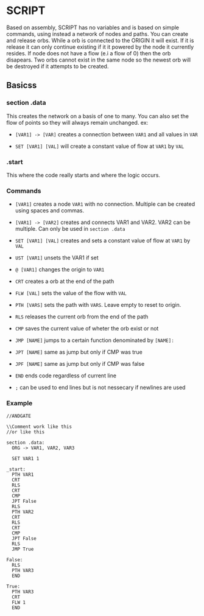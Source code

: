 # SCRIPT

Based on assembly, SCRIPT has no variables and is based on simple commands,
using instead a network of nodes and paths. You can create and release orbs.
While a orb is connected to the ORIGIN it will exist. If it is release it can
only continue existing if it it powered by the node it currently resides.
If node does not have a flow (e.i a flow of 0) then the orb disapears.
Two orbs cannot exist in the same node so the newest orb will be destroyed if
it attempts to be created.

## Basicss

### section .data

This creates the network on a basis of one to many.
You can also set the flow of points so they will always remain unchanged. ex:

- `[VAR1] -> [VAR]` creates a connection between `VAR1` and all values in `VAR`

- `SET [VAR1] [VAL]` will create a constant value of flow at `VAR1` by `VAL`

### .start

This where the code really starts and where the logic occurs.

### Commands

- `[VAR1]` creates a node `VAR1` with no connection. Multiple can be created using spaces and commas.
- `[VAR1] -> [VAR2]` creates and connects VAR1 and VAR2. VAR2 can be multiple. Can only be used in `section .data`
- `SET [VAR1] [VAL]` creates and sets a constant value of flow at `VAR1` by `VAL`
- `UST [VAR1]` unsets the VAR1 if set

- `@ [VAR1]` changes the origin to `VAR1`

- `CRT` creates a orb at the end of the path
- `FLW [VAL]` sets the value of the flow with `VAL`
- `PTH [VARS]` sets the path with `VARS`. Leave empty to reset to origin.
- `RLS` releases the current orb from the end of the path
- `CMP` saves the current value of wheter the orb exist or not
- `JMP [NAME]` jumps to a certain function denominated by `[NAME]:`
- `JPT [NAME]` same as jump but only if CMP was true
- `JPF [NAME]` same as jump but only if CMP was false
- `END` ends code regardless of current line
- `;` can be used to end lines but is not nessecary if newlines are used

### Example

```Assembly
//ANDGATE

\\Comment work like this
//or like this

section .data:
  ORG -> VAR1, VAR2, VAR3

  SET VAR1 1

_start:
  PTH VAR1
  CRT
  RLS
  CRT
  CMP
  JPT False
  RLS
  PTH VAR2
  CRT
  RLS
  CRT
  CMP
  JPT False
  RLS
  JMP True

False:
  RLS
  PTH VAR3
  END

True:
  PTH VAR3
  CRT
  FLW 1
  END
```
